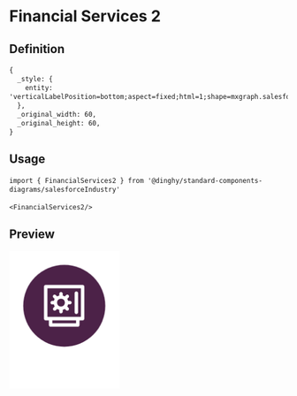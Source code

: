 # Financial Services 2

## Definition

```
{
  _style: { 
    entity: 'verticalLabelPosition=bottom;aspect=fixed;html=1;shape=mxgraph.salesforce.financial_services2;',
  },
  _original_width: 60,
  _original_height: 60,
}
```

## Usage

```
import { FinancialServices2 } from '@dinghy/standard-components-diagrams/salesforceIndustry'

<FinancialServices2/>
```

## Preview

<img src="./financial-services-2.png" width="200"/>
